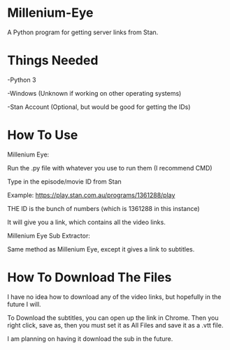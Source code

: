 # Millenium-Eye
A Python program for getting server links from Stan.

# Things Needed
-Python 3

-Windows (Unknown if working on other operating systems)

-Stan Account (Optional, but would be good for getting the IDs)


# How To Use

Millenium Eye:

Run the .py file with whatever you use to run them (I recommend CMD)

Type in the episode/movie ID from Stan

Example: https://play.stan.com.au/programs/1361288/play

THE ID is the bunch of numbers (which is 1361288 in this instance)

It will give you a link, which contains all the video links.

Millenium Eye Sub Extractor:

Same method as Millenium Eye, except it gives a link to subtitles.

# How To Download The Files

I have no idea how to download any of the video links, but hopefully in the future I will.

To Download the subtitles, you can open up the link in Chrome. Then you right click, save as, then you must set it as All Files and save it as a .vtt file.

I am planning on having it download the sub in the future.
